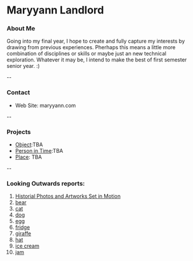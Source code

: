 # Maryyann Landlord

### About Me

Going into my final year, I hope to create and fully capture my interests by drawing from previous experiences. Pherhaps this means a little more combination of disciplines or skills or maybe just an new technical exploration. Whatever it may be, I intend to make the best of first semester senior year. :)

--
### Contact

* Web Site: maryyann.com

-- 
### Projects

* [Object](project1.md):TBA
* [Person in Time](project2.md):TBA
* [Place](project3.md): TBA

--
### Looking Outwards reports: 

1. [Historial Photos and Artworks Set in Motion](looking-outwards-01.md)
1. [bear](looking-outwards-02.md) 
1. [cat](looking-outwards-03.md)
1. [dog](looking-outwards-04.md)
1. [egg](looking-outwards-05.md)
1. [fridge](looking-outwards-06.md)
1. [giraffe](looking-outwards-07.md)
1. [hat](looking-outwards-08.md)
1. [ice cream](looking-outwards-09.md)
1. [jam](looking-outwards-10.md)
